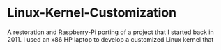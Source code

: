 # Linux-Kernel-Customization
A restoration and Raspberry-Pi porting of a project that I started back in 2011. I used an x86 HP laptop to develop a customized Linux kernel that 
